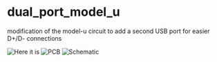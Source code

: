 # dual_port_model_u
 modification of the model-u circuit to add a second USB port for easier D+/D- connections

![Here it is](https://i.imgur.com/nBv8x3R.png)
![PCB](https://i.imgur.com/ErLa5Fm.png)
![Schematic](https://i.imgur.com/ytEBzEE.png)
